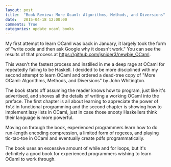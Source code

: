 ```yaml
---
layout: post
title:  "Book Review: More Ocaml: Algorithms, Methods, and Diversions"
date:   2015-04-18 12:00:00
comments: True
categories: update ocaml books
---
```


My first attempt to learn OCaml was back in January, it largely took the
form of "write code and then ask Google why it doesn't work." You can
see the results of that process at 
<https://github.com/jsnider3/newbie_OCaml>.  

This wasn't the fastest process and instilled in me a deep rage at
OCaml for repeatedly failing to be Haskell. I decided to be more 
disciplined with my second attempt to learn OCaml and ordered a dead-tree
copy of "More OCaml: Algorithms, Methods, and Diversions" by John 
Whitington.  

The book starts off assuming the reader knows how to program,
just like it's advertised, and shoves all the details of writing a 
working OCaml into the preface. The first chapter is all about
learning to appreciate the power of `fold` in functional programming and
the second chapter is showing how to implement lazy lists in OCaml, just 
in case those snooty Haskellers think their language is more powerful.

Moving on through the book, experienced programmers learn how to do 
run-length encoding compression, a limited form of regexes, and
 playing tic-tac-toe in OCaml and eventually create pdfs programmatically.  

The book uses an excessive amount of while and for loops, but it's
definitely a good book for experienced programmers wishing to learn
OCaml to work through.
